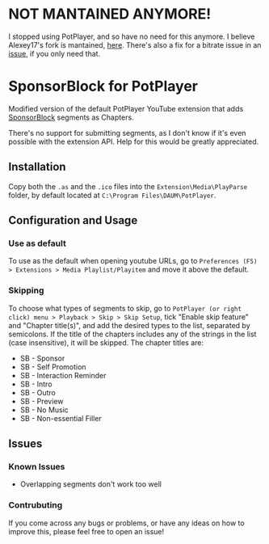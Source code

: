 # NOT MANTAINED ANYMORE!
I stopped using PotPlayer, and so have no need for this anymore.
I believe Alexey17's fork is mantained, [here](https://github.com/Alexey71/PotPlayer-SponsorBlock).
There's also a fix for a bitrate issue in an [issue](https://github.com/Leshuguita/PotPlayer-SponsorBlock/issues/1), if you only need that.

# SponsorBlock for PotPlayer
 Modified version of the default PotPlayer YouTube extension that adds [SponsorBlock](https://sponsor.ajay.app/) segments as Chapters.

 There's no support for submitting segments, as I don't know if it's even possible with the extension API. Help for this would be greatly appreciated.

## Installation
 Copy both the `.as` and the `.ico` files into the `Extension\Media\PlayParse` folder, by default located at `C:\Program Files\DAUM\PotPlayer`.

## Configuration and Usage
### Use as default
 To use as the default when opening youtube URLs, go to  `Preferences (F5) > Extensions > Media Playlist/Playitem` and move it above the default.

### Skipping
 To choose what types of segments to skip, go to `PotPlayer (or right click) menu > Playback > Skip > Skip Setup`, tick "Enable skip feature" and "Chapter title(s)", and add the desired types to the list, separated by semicolons. If the title of the chapters includes any of the strings in the list (case insensitive), it will be skipped. The chapter titles are:
 - SB - Sponsor
 - SB - Self Promotion
 - SB - Interaction Reminder
 - SB - Intro
 - SB - Outro
 - SB - Preview
 - SB - No Music
 - SB - Non-essential Filler

## Issues
### Known Issues
- Overlapping segments don't work  too well
### Contrubuting
If you come across any bugs or problems, or have any ideas on how to improve this, please feel free to open an issue!
